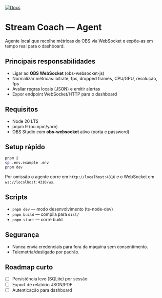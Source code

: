 [![Docs](https://img.shields.io/badge/Docs-Live-2ea44f)](https://rlnunes.github.io/stream-coach-agent/)

# Stream Coach — Agent

Agente local que recolhe métricas do OBS via WebSocket e expõe-as em tempo real para o dashboard.

## Principais responsabilidades
- Ligar ao **OBS WebSocket** (obs-websocket-js)
- Normalizar métricas: bitrate, fps, dropped frames, CPU/GPU, resolução, fps
- Avaliar regras locais (JSON) e emitir alertas
- Expor endpoint WebSocket/HTTP para o dashboard

## Requisitos
- Node 20 LTS
- pnpm 9 (ou npm/yarn)
- OBS Studio com **obs-websocket** ativo (porta e password)

## Setup rápido
```bash
pnpm i
cp .env.example .env
pnpm dev
```
Por omissão o agente corre em `http://localhost:4310` e o WebSocket em `ws://localhost:4310/ws`.

## Scripts
- `pnpm dev` — modo desenvolvimento (ts-node-dev)
- `pnpm build` — compila para `dist/`
- `pnpm start` — corre build

## Segurança
- Nunca envia credenciais para fora da máquina sem consentimento.
- Telemetria/desligado por padrão.

## Roadmap curto
- [ ] Persistência leve (SQLite) por sessão
- [ ] Export de relatório JSON/PDF
- [ ] Autenticação para dashboard
